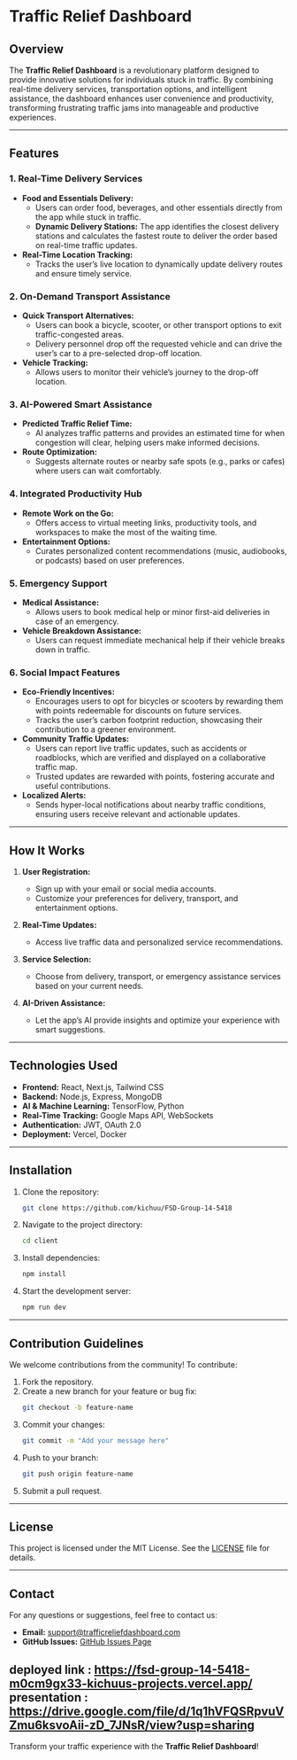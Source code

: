 # Traffic Relief Dashboard

## Overview

The **Traffic Relief Dashboard** is a revolutionary platform designed to provide innovative solutions for individuals stuck in traffic. By combining real-time delivery services, transportation options, and intelligent assistance, the dashboard enhances user convenience and productivity, transforming frustrating traffic jams into manageable and productive experiences.

---

## Features

### **1. Real-Time Delivery Services**

- **Food and Essentials Delivery:**
  - Users can order food, beverages, and other essentials directly from the app while stuck in traffic.
  - **Dynamic Delivery Stations:** The app identifies the closest delivery stations and calculates the fastest route to deliver the order based on real-time traffic updates.
- **Real-Time Location Tracking:**
  - Tracks the user’s live location to dynamically update delivery routes and ensure timely service.

### **2. On-Demand Transport Assistance**

- **Quick Transport Alternatives:**
  - Users can book a bicycle, scooter, or other transport options to exit traffic-congested areas.
  - Delivery personnel drop off the requested vehicle and can drive the user’s car to a pre-selected drop-off location.
- **Vehicle Tracking:**
  - Allows users to monitor their vehicle’s journey to the drop-off location.

### **3. AI-Powered Smart Assistance**

- **Predicted Traffic Relief Time:**
  - AI analyzes traffic patterns and provides an estimated time for when congestion will clear, helping users make informed decisions.
- **Route Optimization:**
  - Suggests alternate routes or nearby safe spots (e.g., parks or cafes) where users can wait comfortably.

### **4. Integrated Productivity Hub**

- **Remote Work on the Go:**
  - Offers access to virtual meeting links, productivity tools, and workspaces to make the most of the waiting time.
- **Entertainment Options:**
  - Curates personalized content recommendations (music, audiobooks, or podcasts) based on user preferences.

### **5. Emergency Support**

- **Medical Assistance:**
  - Allows users to book medical help or minor first-aid deliveries in case of an emergency.
- **Vehicle Breakdown Assistance:**
  - Users can request immediate mechanical help if their vehicle breaks down in traffic.

### **6. Social Impact Features**

- **Eco-Friendly Incentives:**
  - Encourages users to opt for bicycles or scooters by rewarding them with points redeemable for discounts on future services.
  - Tracks the user’s carbon footprint reduction, showcasing their contribution to a greener environment.
- **Community Traffic Updates:**
  - Users can report live traffic updates, such as accidents or roadblocks, which are verified and displayed on a collaborative traffic map.
  - Trusted updates are rewarded with points, fostering accurate and useful contributions.
- **Localized Alerts:**
  - Sends hyper-local notifications about nearby traffic conditions, ensuring users receive relevant and actionable updates.

---

## How It Works

1. **User Registration:**
   - Sign up with your email or social media accounts.
   - Customize your preferences for delivery, transport, and entertainment options.

2. **Real-Time Updates:**
   - Access live traffic data and personalized service recommendations.

3. **Service Selection:**
   - Choose from delivery, transport, or emergency assistance services based on your current needs.

4. **AI-Driven Assistance:**
   - Let the app’s AI provide insights and optimize your experience with smart suggestions.

---

## Technologies Used

- **Frontend:** React, Next.js, Tailwind CSS
- **Backend:** Node.js, Express, MongoDB
- **AI & Machine Learning:** TensorFlow, Python
- **Real-Time Tracking:** Google Maps API, WebSockets
- **Authentication:** JWT, OAuth 2.0
- **Deployment:** Vercel, Docker

---

## Installation

1. Clone the repository:
   ```bash
   git clone https://github.com/kichuu/FSD-Group-14-5418
   ```
2. Navigate to the project directory:
   ```bash
   cd client
   ```
3. Install dependencies:
   ```bash
   npm install
   ```
4. Start the development server:
   ```bash
   npm run dev
   ```

---

## Contribution Guidelines

We welcome contributions from the community! To contribute:

1. Fork the repository.
2. Create a new branch for your feature or bug fix:
   ```bash
   git checkout -b feature-name
   ```
3. Commit your changes:
   ```bash
   git commit -m "Add your message here"
   ```
4. Push to your branch:
   ```bash
   git push origin feature-name
   ```
5. Submit a pull request.

---

## License

This project is licensed under the MIT License. See the [LICENSE](LICENSE) file for details.

---

## Contact

For any questions or suggestions, feel free to contact us:

- **Email:** support@trafficreliefdashboard.com
- **GitHub Issues:** [GitHub Issues Page](https://github.com/yourusername/traffic-relief-dashboard/issues)


deployed link : https://fsd-group-14-5418-m0cm9gx33-kichuus-projects.vercel.app/
presentation : https://drive.google.com/file/d/1q1hVFQSRpvuVZmu6ksvoAii-zD_7JNsR/view?usp=sharing
---

Transform your traffic experience with the **Traffic Relief Dashboard**!

